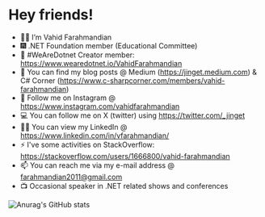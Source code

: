 # Hey friends!

- 🙎‍♂️ I’m Vahid Farahmandian
- 🎆 .NET Foundation member (Educational Committee)
- 🤖 #WeAreDotnet Creator member: https://www.wearedotnet.io/VahidFarahmandian
- 📗 You can find my blog posts @ Medium (https://jinget.medium.com) & C# Corner (https://www.c-sharpcorner.com/members/vahid-farahmandian)
- 📣 Follow me on Instagram @ https://www.instagram.com/vahidfarahmandian
- 💻 You can follow me on X (twitter) using https://twitter.com/_jinget
- 👨‍💻 You can view my LinkedIn @ https://www.linkedin.com/in/vfarahmandian/
- ⚡ I've some activities on StackOverflow: https://stackoverflow.com/users/1666800/vahid-farahmandian
- 📫 You can reach me via my e-mail address @ farahmandian2011@gmail.com
- 📺 Occasional speaker in .NET related shows and conferences

![Anurag's GitHub stats](https://github-readme-stats.vercel.app/api?username=vahidfarahmandian&count_private=true)
